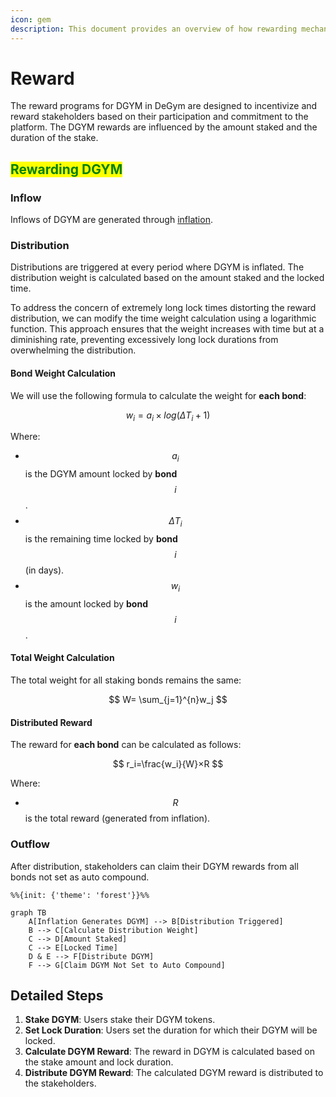 ```yaml
---
icon: gem
description: This document provides an overview of how rewarding mechanism work
---
```


# Reward

The reward programs for DGYM in DeGym are designed to incentivize and reward stakeholders based on their participation and commitment to the platform. The DGYM rewards are influenced by the amount staked and the duration of the stake.

## <mark style="color:green;">Rewarding DGYM</mark>

### Inflow

Inflows of DGYM are generated through [inflation](../../dao/dgym-tokenomics/inflation.md).

### Distribution

Distributions are triggered at every period where DGYM is inflated. The distribution weight is calculated based on the amount staked and the locked time.

To address the concern of extremely long lock times distorting the reward distribution, we can modify the time weight calculation using a logarithmic function. This approach ensures that the weight increases with time but at a diminishing rate, preventing excessively long lock durations from overwhelming the distribution.

#### Bond Weight Calculation

We will use the following formula to calculate the weight for **each bond**:

$$
w_i​=a_i​×log(\Delta T_i ​+ 1)
$$

Where:

* $$a_i$$ is the DGYM amount locked by **bond** $$i$$.
* $$\Delta T_i$$ is the remaining time locked by **bond** $$i$$ (in days).
* $$w_i$$ is the amount locked by **bond** $$i$$.

#### Total Weight Calculation

The total weight for all staking bonds remains the same:

$$
W=  \sum_{j=1}^{n}​w_j
$$

#### Distributed Reward

The reward for **each bond** can be calculated as follows:

$$
r_i​=\frac{w_i}{W}​​×R
$$

Where:

* $$R$$ is the total reward (generated from inflation).

### Outflow

After distribution, stakeholders can claim their DGYM rewards from all bonds not set as auto compound.

```mermaid
%%{init: {'theme': 'forest'}}%%

graph TB
    A[Inflation Generates DGYM] --> B[Distribution Triggered]
    B --> C[Calculate Distribution Weight]
    C --> D[Amount Staked]
    C --> E[Locked Time]
    D & E --> F[Distribute DGYM]
    F --> G[Claim DGYM Not Set to Auto Compound]
```

## Detailed Steps

1. **Stake DGYM**: Users stake their DGYM tokens.
2. **Set Lock Duration**: Users set the duration for which their DGYM will be locked.
3. **Calculate DGYM Reward**: The reward in DGYM is calculated based on the stake amount and lock duration.
4. **Distribute DGYM Reward**: The calculated DGYM reward is distributed to the stakeholders.
